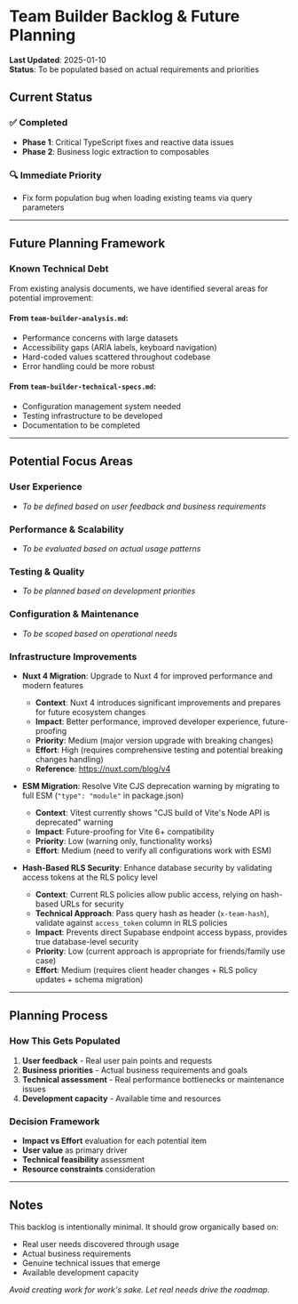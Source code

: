 # Team Builder Backlog & Future Planning

**Last Updated**: 2025-01-10  
**Status**: To be populated based on actual requirements and priorities  

## Current Status

### ✅ Completed
- **Phase 1**: Critical TypeScript fixes and reactive data issues
- **Phase 2**: Business logic extraction to composables

### 🔍 Immediate Priority
- Fix form population bug when loading existing teams via query parameters

---

## Future Planning Framework

### Known Technical Debt
From existing analysis documents, we have identified several areas for potential improvement:

#### From `team-builder-analysis.md`:
- Performance concerns with large datasets
- Accessibility gaps (ARIA labels, keyboard navigation)
- Hard-coded values scattered throughout codebase
- Error handling could be more robust

#### From `team-builder-technical-specs.md`:
- Configuration management system needed
- Testing infrastructure to be developed
- Documentation to be completed

---

## Potential Focus Areas

### User Experience
- _To be defined based on user feedback and business requirements_

### Performance & Scalability  
- _To be evaluated based on actual usage patterns_

### Testing & Quality
- _To be planned based on development priorities_

### Configuration & Maintenance
- _To be scoped based on operational needs_

### Infrastructure Improvements
- **Nuxt 4 Migration**: Upgrade to Nuxt 4 for improved performance and modern features
  - **Context**: Nuxt 4 introduces significant improvements and prepares for future ecosystem changes
  - **Impact**: Better performance, improved developer experience, future-proofing
  - **Priority**: Medium (major version upgrade with breaking changes)
  - **Effort**: High (requires comprehensive testing and potential breaking changes handling)
  - **Reference**: https://nuxt.com/blog/v4

- **ESM Migration**: Resolve Vite CJS deprecation warning by migrating to full ESM (`"type": "module"` in package.json)
  - **Context**: Vitest currently shows "CJS build of Vite's Node API is deprecated" warning
  - **Impact**: Future-proofing for Vite 6+ compatibility
  - **Priority**: Low (warning only, functionality works)
  - **Effort**: Medium (need to verify all configurations work with ESM)

- **Hash-Based RLS Security**: Enhance database security by validating access tokens at the RLS policy level
  - **Context**: Current RLS policies allow public access, relying on hash-based URLs for security
  - **Technical Approach**: Pass query hash as header (`x-team-hash`), validate against `access_token` column in RLS policies
  - **Impact**: Prevents direct Supabase endpoint access bypass, provides true database-level security
  - **Priority**: Low (current approach is appropriate for friends/family use case)
  - **Effort**: Medium (requires client header changes + RLS policy updates + schema migration)

---

## Planning Process

### How This Gets Populated
1. **User feedback** - Real user pain points and requests
2. **Business priorities** - Actual business requirements and goals  
3. **Technical assessment** - Real performance bottlenecks or maintenance issues
4. **Development capacity** - Available time and resources

### Decision Framework
- **Impact vs Effort** evaluation for each potential item
- **User value** as primary driver
- **Technical feasibility** assessment
- **Resource constraints** consideration

---

## Notes

This backlog is intentionally minimal. It should grow organically based on:
- Real user needs discovered through usage
- Actual business requirements 
- Genuine technical issues that emerge
- Available development capacity

*Avoid creating work for work's sake. Let real needs drive the roadmap.*